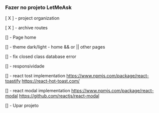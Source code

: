 ### Fazer no projeto LetMeAsk

[ X ] - project organization

[ X ] - archive routes

[] - Page home

[] - theme dark/light - home && or || other pages

[] - fix closed class database error

[] - responsividade

[] - react tost implementation
    https://www.npmjs.com/package/react-toastify
    https://react-hot-toast.com/

[] - react modal implementation
    https://www.npmjs.com/package/react-modal
    https://github.com/reactjs/react-modal

[] - Upar projeto